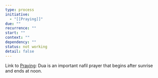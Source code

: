 ```yaml
---
type: process
initiative:
  - "[[Praying]]"
due: ""
recurrence: ""
start: ""
context: ""
dependency: ""
status: not working
detail: false
---
```


Link to [Praying](Initiatives/worship/Praying.md): Dua is an important nafil prayer that begins after sunrise and ends at noon.
